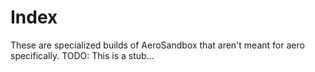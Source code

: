 # Index

These are specialized builds of AeroSandbox that aren't meant for aero specifically. TODO: This is a stub...
